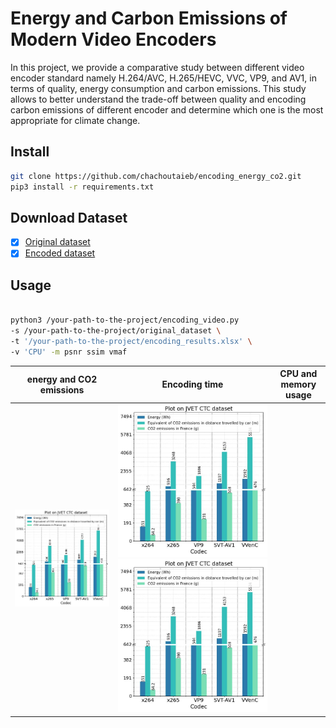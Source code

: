 # Energy and Carbon Emissions of Modern Video Encoders
In this project,  we provide a comparative study between different video encoder standard namely H.264/AVC, H.265/HEVC, VVC, VP9, and AV1,  in terms of quality, energy consumption and carbon emissions. This study allows  to better understand the trade-off between quality and encoding carbon emissions of different encoder and determine which one is the most appropriate for climate change.

## Install 


```bash
git clone https://github.com/chachoutaieb/encoding_energy_co2.git
pip3 install -r requirements.txt

```

## Download Dataset

- [x] [Original dataset](https://jvet.hhi.fraunhofer.de/)
- [x] [Encoded dataset](https://drive.google.com/uc?export=download&id=1ahQP7uaV7-ENN5bSBzgW3GAN72bnya6s)

## Usage

```bash

python3 /your-path-to-the-project/encoding_video.py
-s /your-path-to-the-project/original_dataset \
-t '/your-path-to-the-project/encoding_results.xlsx' \
-v 'CPU' -m psnr ssim vmaf


```
energy and CO2 emissions   |  Encoding time               |  CPU and memory usage        | 
:-----------------------------:|:----------------------------:|:-----------------------------:
![](figures/Bar_dataset.jpg)   |  ![](figures/Bar_dataset.jpg)      ![](figures/Bar_dataset.jpg)



